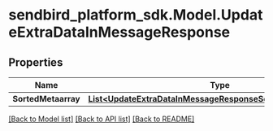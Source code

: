 
# sendbird_platform_sdk.Model.UpdateExtraDataInMessageResponse

## Properties

Name | Type | Description | Notes
------------ | ------------- | ------------- | -------------
**SortedMetaarray** | [**List&lt;UpdateExtraDataInMessageResponseSortedMetaarrayInner&gt;**](UpdateExtraDataInMessageResponseSortedMetaarrayInner.md) |  | [optional] 

[[Back to Model list]](../README.md#documentation-for-models)
[[Back to API list]](../README.md#documentation-for-api-endpoints)
[[Back to README]](../README.md)

